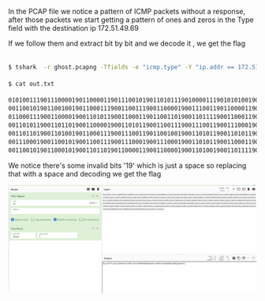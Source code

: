 In the PCAP file we notice a pattern of ICMP packets without a response, 
after those packets we start getting a pattern of ones and zeros in the Type field with the destination ip 172.51.49.69

If we follow them and extract bit by bit and we decode it , we get the flag


```bash 

$ tshark  -r ghost.pcapng -Tfields -e "icmp.type" -Y "ip.addr == 172.51.49.69" | tr -d '\n'> out.txt

$ cat out.txt 

01010011190111000019011000011901110010190110101119010000111901010100190100011019011110111901100100190011011119
00110010190110010019011000111900110011190011000019001110011901100001190110010119001110011901100110190011001119
01100011190011000019001101011900110001190110011019001101111900110001190110001019001101001900110011190011010119
00110101190011011019001100001900110101190011001119001110011900111000190110010119001100001901100100190110010019
00110110190011010019011000111900111001190110010019001101011900110101190110011019001101011901100011190011011019
00111000190011001019001100111900111000190011100019001101011900110001190011010019001101101900110000190011001019
00110010190110001019001101101901100001190011000019001101001900110111190111110119


```

We notice there's some invalid bits '19' which is just a space so replacing that with a space and decoding we get the flag

![decode](decode.png)

